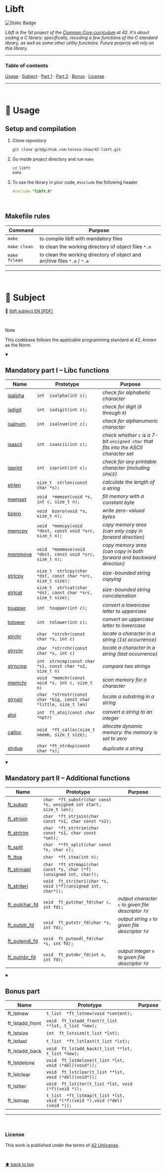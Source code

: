 # Libft
![Static Badge](https://img.shields.io/badge/42%20School-Rank%200-%2315bbbb)

_Libft is the 1st project of the [Common Core curriculum](https://42.fr/en/the-program/software-engineer-degree/) at 42. It's about coding a C library: specifically, recoding a few functions of the C standard library, as well as some other utility functions. Future projects will rely on this library._
___


### Table of contents
[Usage](#compass-usage) · [Subject](#book-subject) · [Part 1](#mandatory-part-i--libc-functions) · [Part 2](#mandatory-part-ii--additional-functions) · [Bonus](#bonus-part) · [License](#license)

___

</br>

# :compass: Usage
## Setup and compilation

1. Clone repository
    ```bash
    git clone git@github.com:teresa-chow/42-libft.git
    ```

2. Go inside project directory and run `make`
    ```bash
    cd libft
    make
    ```
3. To use the library in your code, `#include` the following header
    ```c
    #include "libft.h"
    ```

</br>

## Makefile rules

Command | Purpose
--|--
`make` | to compile libft with mandatory files
`make clean` | to clean the working directory of object files `*.o`
`make fclean` | to clean the working directory of object and archive files `*.o` / `*.a`

___

</br>

# :book: Subject
:page_facing_up: [libft subject EN [PDF]](https://github.com/teresa-chow/42-libft/blob/main/en_libft_2023.pdf)

</br>

>[!NOTE]
>This codebase follows the applicable programming standard at 42, known as the Norm.

<details open>
  <summary><h2>Mandatory part I – Libc functions</h2></summary>

  Name | Prototype | Purpose
  --|--|--
  [isalpha](./ft_isalpha.c) | `int  isalpha(int c);` | _check for alphabetic character_
  [isdigit](./ft_isdigit.c) | `int  isdigit(int c);` | _check for digit (`0` through `9`)_
  [isalnum](./ft_isalnum.c) | `int  isalnum(int c);` | _check for alphanumeric character_
  [isascii](./ft_isascii.c) | `int  isascii(int c);` | _check whether `c` is a 7-bit `unsigned char` that fits into the ASCII character set_
  [isprint](./ft_isprint.c) | `int  isprint(int c);` | _check for any printable character (including `SPACE`)_
  [strlen](./ft_strlen.c) | `size_t  strlen(const char *s);` | _calculate the length of a string_
  [memset](./ft_memset.c) | `void  *memset(void *s, int c, size_t n);` | _fill memory with a constant byte_
  [bzero](./ft_bzero.c) | `void  bzero(void *s, size_t n);` | _write zero-valued bytes_
  [memcpy](./ft_memcpy.c) | `void  *memcpy(void *dest, const void *src, size_t n);` | _copy memory area (can only copy in forward direction)_
  [memmove](./ft_memmove.c) | `void  *memmove(void *dest, const void *src, size_t n);` | _copy memory area (can copy in both forward and backward direction)_
  [strlcpy](./ft_strlcpy.c) | `size_t  strlcpy(char *dst, const char *src, size_t size);` | _size-bounded string copying_
  [strlcat](./ft_strlcat.c) | `size_t  strlcat(char *dst, const char *src, size_t size);` | _size-bounded string concatenation_
  [toupper](./ft_toupper.c) | `int  toupper(int c);` | _convert a lowercase letter to uppercase_
  [tolower](./ft_tolower.c) | `int  tolower(int c);` | _convert an uppercase letter to lowercase_
  [strchr](./ft_strchr.c) | `char  *strchr(const char *s, int c)` | _locate a character in a string (1st occurrence)_
  [strrchr](./ft_strrchr.c) | `char  *strrchr(const char *s, int c)` | _locate a character in a string (last occurrence)_
  [strncmp](./ft_strncmp.c) | `int  strncmp(const char *s1, const char *s2, size_t n)` | _compare two strings_
  [memchr](./ft_memchr.c) | `void  *memchr(const void *s, int c, size_t n)` | _scan memory for a character_
  [strnstr](./ft_strnstr.c) | `char  *strnstr(const char *big, const char *little, size_t len)` | _locate a substring in a string_
  [atoi](./ft_atoi.c) | `int  ft_atoi(const char *nptr)` | _convert a string to an integer_
  [calloc](./ft_calloc.c) | `void  *ft_calloc(size_t nmemb, size_t size);` | _allocate dynamic memory: the memory is set to zero_
  [strdup](./ft_strdup.c) | `char *ft_strdup(const char *s);` | _duplicate a string_
</details>

<details open>
  <summary><h2>Mandatory part II – Additional functions</h2></summary>

  Name | Prototype | Purpose
  --|--|--
  [ft_substr](./ft_substr.c) | `char  *ft_substr(char const *s, unsigned int start, size_t len);` |
  [ft_strjoin](./ft_strjoin.c) | `char  *ft_strjoin(char const *s1, char const *s2);` |
  [ft_strtrim](./ft_strtrim.c) | `char  *ft_strtrim(char const *s1, char const *set);` |
  [ft_split](./ft_split.c) | `char  **ft_split(char const *s, char c);` |
  [ft_itoa](./ft_itoa.c) | `char  *ft_itoa(int n);` |
  [ft_strmapi](./ft_strmapi.c) | `char  *ft_strmapi(char const *s, char (*f)(unsigned int, char));` |
  [ft_striteri](./ft_striteri.c) | `void  ft_striteri(char *s, void (*f)(unsigned int, char*));` |
  [ft_putchar_fd](./ft_putchar_fd.c) | `void  ft_putchar_fd(char c, int fd);` | _output character `c` to given file descriptor `fd`_
  [ft_putstr_fd](./ft_putstr_fd.c) | `void  ft_putstr_fd(char *s, int fd);` | _output string `s` to given file descriptor `fd`_
  [ft_putendl_fd](./ft_putendl_fd.c) | `void  ft_putendl_fd(char *s, int fd);` |
  [ft_putnbr_fd](./ft_putnbr_fd.c) | `void  ft_putnbr_fd(int n, int fd);` | _output integer `n` to given file descriptor `fd`_
</details>


<details open>
  <summary><h2>Bonus part</h2></summary>

  Name | Prototype | Purpose
  --|--|--
  ft_lstnew | `t_list  *ft_lstnew(void *content);` |
  ft_lstadd_front | `void  ft_lstadd_front(t_list **lst, t_list *new);` |
  ft_lstsize | `int  ft_lstsize(t_list *lst);` |
  ft_lstlast | `t_list  *ft_lstlast(t_list *lst);` |
  ft_lstadd_back | `void  ft_lstadd_back(t_list **lst, t_list *new);` |
  ft_lstdelone | `void  ft_lstdelone(t_list *lst, void (*del)(void*));` |
  ft_lstclear | `void  ft_lstclear(t_list **lst, void (*del)(void*));` |
  ft_lstiter | `void  ft_lstiter(t_list *lst, void (*f)(void *));` |
  ft_lstmap | `t_list  *ft_lstmap(t_list *lst, void *(*f)(void *),void (*del)(void *));` |
</details>

___

</br>

### License
This work is published under the terms of [42 Unlicense](https://github.com/teresa-chow/42-libft/blob/main/LICENSE).

</br>

[⬆ back to top](#libft)
